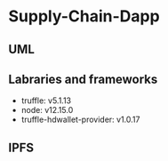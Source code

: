# Supply-Chain-Dapp  



## UML  



## Labraries and frameworks

- truffle: v5.1.13
- node: v12.15.0
- truffle-hdwallet-provider: v1.0.17

## IPFS  

